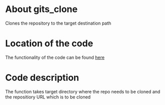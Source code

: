 # About gits_clone
Clones the repository to the target destination path

# Location of the code
The functionality of the code can be found [here](https://github.com/psvkaushik/Group50_Proj2/blob/main/src/gits_clone.py)

# Code description
The function takes target directory where the repo needs to be cloned and the repositiory URL which is to be cloned
